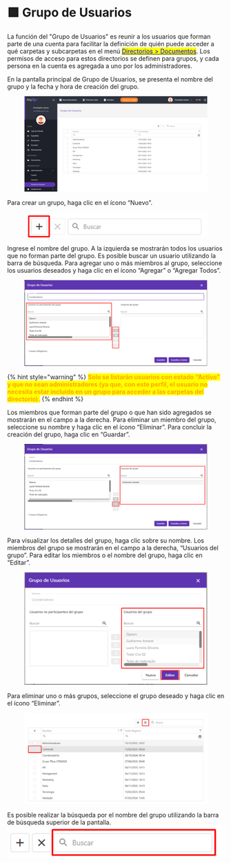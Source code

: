 # 🟪 Grupo de Usuarios

La función del "Grupo de Usuarios" es reunir a los usuarios que forman parte de una cuenta para facilitar la definición de quién puede acceder a qué carpetas y subcarpetas en el menú [<mark style="color:blue;">Directorios > Documentos</mark>](../../diretorios/documentos/). Los permisos de acceso para estos directorios se definen para grupos, y cada persona en la cuenta es agregada a uno por los administradores.

En la pantalla principal de Grupo de Usuarios, se presenta el nombre del grupo y la fecha y hora de creación del grupo.

<figure><img src="../../.gitbook/assets/image (1).png" alt=""><figcaption></figcaption></figure>

Para crear un grupo, haga clic en el ícono “Nuevo”.

<figure><img src="../../.gitbook/assets/image (2).png" alt=""><figcaption></figcaption></figure>

Ingrese el nombre del grupo. A la izquierda se mostrarán todos los usuarios que no forman parte del grupo. Es posible buscar un usuario utilizando la barra de búsqueda. Para agregar uno o más miembros al grupo, seleccione los usuarios deseados y haga clic en el ícono “Agregar” o “Agregar Todos”.

<figure><img src="../../.gitbook/assets/image (3).png" alt=""><figcaption></figcaption></figure>

{% hint style="warning" %}
<mark style="color:orange;">**Solo se listarán usuarios con estado “Activo” y que no sean administradores (ya que, con este perfil, el usuario no necesita estar incluido en un grupo para acceder a las carpetas del directorio).**</mark>
{% endhint %}

Los miembros que forman parte del grupo o que han sido agregados se mostrarán en el campo a la derecha. Para eliminar un miembro del grupo, seleccione su nombre y haga clic en el ícono “Eliminar”. Para concluir la creación del grupo, haga clic en “Guardar”.

<figure><img src="../../.gitbook/assets/image (4).png" alt=""><figcaption></figcaption></figure>

Para visualizar los detalles del grupo, haga clic sobre su nombre. Los miembros del grupo se mostrarán en el campo a la derecha, “Usuarios del grupo”. Para editar los miembros o el nombre del grupo, haga clic en “Editar”.

<figure><img src="../../.gitbook/assets/image (5).png" alt=""><figcaption></figcaption></figure>

Para eliminar uno o más grupos, seleccione el grupo deseado y haga clic en el ícono “Eliminar”.

<figure><img src="../../.gitbook/assets/image (6).png" alt=""><figcaption></figcaption></figure>

Es posible realizar la búsqueda por el nombre del grupo utilizando la barra de búsqueda superior de la pantalla. ![](<../../.gitbook/assets/image (7).png>)
